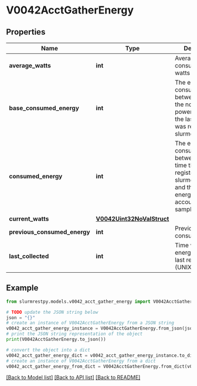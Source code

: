 # V0042AcctGatherEnergy


## Properties

Name | Type | Description | Notes
------------ | ------------- | ------------- | -------------
**average_watts** | **int** | Average power consumption, in watts | [optional]
**base_consumed_energy** | **int** | The energy consumed between when the node was powered on and the last time it was registered by slurmd, in joules | [optional]
**consumed_energy** | **int** | The energy consumed between the last time the node was registered by the slurmd daemon and the last node energy accounting sample, in joules | [optional]
**current_watts** | [**V0042Uint32NoValStruct**](V0042Uint32NoValStruct.md) |  | [optional]
**previous_consumed_energy** | **int** | Previous value of consumed_energy | [optional]
**last_collected** | **int** | Time when energy data was last retrieved (UNIX timestamp) | [optional]

## Example

```python
from slurmrestpy.models.v0042_acct_gather_energy import V0042AcctGatherEnergy

# TODO update the JSON string below
json = "{}"
# create an instance of V0042AcctGatherEnergy from a JSON string
v0042_acct_gather_energy_instance = V0042AcctGatherEnergy.from_json(json)
# print the JSON string representation of the object
print(V0042AcctGatherEnergy.to_json())

# convert the object into a dict
v0042_acct_gather_energy_dict = v0042_acct_gather_energy_instance.to_dict()
# create an instance of V0042AcctGatherEnergy from a dict
v0042_acct_gather_energy_from_dict = V0042AcctGatherEnergy.from_dict(v0042_acct_gather_energy_dict)
```
[[Back to Model list]](../README.md#documentation-for-models) [[Back to API list]](../README.md#documentation-for-api-endpoints) [[Back to README]](../README.md)


